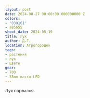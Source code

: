 ```yaml
---
layout: post
date: 2024-08-27 00:00:00.000000000 Z
colors:
- '030101'
- a85655
shoot_date: 2024-05-19
title: Лук
author: Д.Г.
location: Агрогородок
tags:
- растения
- лук
- цветы
gear:
- 70D
- 35mm macro LED
---
```

Лук порвался.


